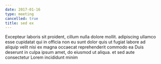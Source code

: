 ```yaml
---
date: 2017-01-16
type: meeting
cancelled: true
title: sed ex
---
```

Excepteur laboris sit proident, cillum nulla dolore mollit. adipiscing ullamco esse cupidatat qui in officia non eu sunt dolor quis ut fugiat labore ad aliquip velit nisi ex magna occaecat reprehenderit commodo ea Duis deserunt in culpa ipsum amet, do eiusmod ut aliqua. et sed aute consectetur Lorem incididunt minim